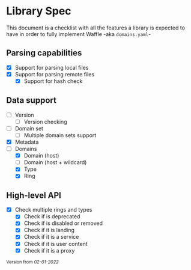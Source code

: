 # Library Spec
This document is a checklist with all the features a library is expected to have in order to fully implement Waffle
-aka ``domains.yaml``-

## Parsing capabilities
- [x] Support for parsing local files
- [x] Support for parsing remote files
  - [x] Support for hash check

## Data support
- [ ] Version
  - [ ] Version checking
- [ ] Domain set
  - [ ] Multiple domain sets support
- [x] Metadata
- [ ] Domains
  - [x] Domain (host)
  - [ ] Domain (host + wildcard)
  - [x] Type
  - [x] Ring

## High-level API
- [x] Check multiple rings and types
  - [x] Check if is deprecated
  - [x] Check if is disabled or removed
  - [x] Check if it is landing
  - [x] Check if it is a service
  - [x] Check if it is user content
  - [x] Check if it is a proxy

<sub>Version from _02-01-2022_<sub>
